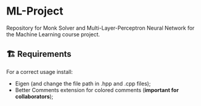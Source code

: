 # ML-Project
Repository for Monk Solver and Multi-Layer-Perceptron Neural Network for the Machine Learning course project.

## 🏗️ Requirements
For a correct usage install: 
- Eigen (and change the file path in .hpp and .cpp files);
-  Better Comments extension for colored comments (**important for collaborators**); 
